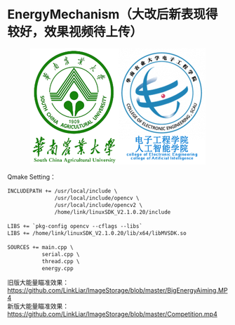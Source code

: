 # EnergyMechanism（大改后新表现得较好，效果视频待上传）

<div align=center><img src="https://github.com/LinkLiar/ImageStorage/blob/master/SchoolBadge.png" width="200" height="265"/><img src="https://github.com/LinkLiar/ImageStorage/blob/master/CollegeBadge.png" width="200" height="265"/></div>

Qmake Setting：

    INCLUDEPATH += /usr/local/include \
                   /usr/local/include/opencv \
                   /usr/local/include/opencv2 \
                   /home/link/linuxSDK_V2.1.0.20/include

    LIBS += `pkg-config opencv --cflags --libs`
    LIBS += /home/link/linuxSDK_V2.1.0.20/lib/x64/libMVSDK.so

    SOURCES += main.cpp \
               serial.cpp \
               thread.cpp \
               energy.cpp

旧版大能量瞄准效果：https://github.com/LinkLiar/ImageStorage/blob/master/BigEnergyAiming.MP4  
新版大能量瞄准效果：https://github.com/LinkLiar/ImageStorage/blob/master/Competition.mp4
